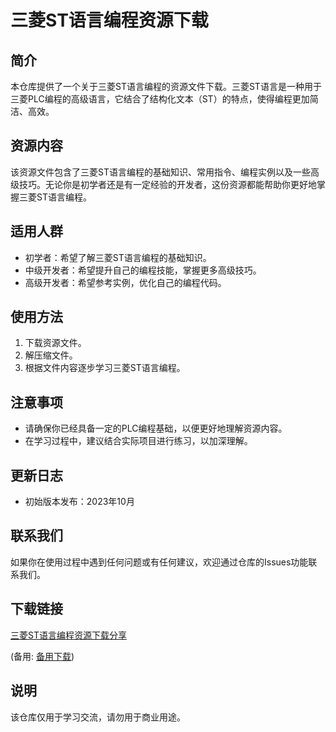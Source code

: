 # 三菱ST语言编程资源下载

## 简介
本仓库提供了一个关于三菱ST语言编程的资源文件下载。三菱ST语言是一种用于三菱PLC编程的高级语言，它结合了结构化文本（ST）的特点，使得编程更加简洁、高效。

## 资源内容
该资源文件包含了三菱ST语言编程的基础知识、常用指令、编程实例以及一些高级技巧。无论你是初学者还是有一定经验的开发者，这份资源都能帮助你更好地掌握三菱ST语言编程。

## 适用人群
- 初学者：希望了解三菱ST语言编程的基础知识。
- 中级开发者：希望提升自己的编程技能，掌握更多高级技巧。
- 高级开发者：希望参考实例，优化自己的编程代码。

## 使用方法
1. 下载资源文件。
2. 解压缩文件。
3. 根据文件内容逐步学习三菱ST语言编程。

## 注意事项
- 请确保你已经具备一定的PLC编程基础，以便更好地理解资源内容。
- 在学习过程中，建议结合实际项目进行练习，以加深理解。

## 更新日志
- 初始版本发布：2023年10月

## 联系我们
如果你在使用过程中遇到任何问题或有任何建议，欢迎通过仓库的Issues功能联系我们。

## 下载链接
[三菱ST语言编程资源下载分享](https://pan.quark.cn/s/6a7905e94014) 

(备用: [备用下载](https://pan.baidu.com/s/1w4qBIkX9AADFRV3nIGwI4g?pwd=1234))

## 说明

该仓库仅用于学习交流，请勿用于商业用途。
